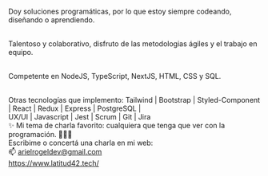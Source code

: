 <br>
Doy soluciones programáticas, por lo que estoy siempre codeando, diseñando o aprendiendo.<br> <br>

Talentoso y colaborativo, disfruto de las metodologias ágiles y el trabajo en equipo.  <br> <br>

Competente en NodeJS, TypeScript, NextJS, HTML, CSS y SQL.<br> <br>

Otras tecnologías que implemento: Tailwind | Bootstrap | Styled-Component | React | Redux | Express | PostgreSQL |  
UX/UI | Javascript | Jest | Scrum | Git | Jira <br>
✨
Mi tema  de charla favorito: cualquiera que tenga que ver con la programación. 👨🏻‍💻 <br>
Escribime o concertá una charla en mi web:<br>
📫 
arielrogeldev@gmail.com <br>
https://www.latitud42.tech/ <br>
